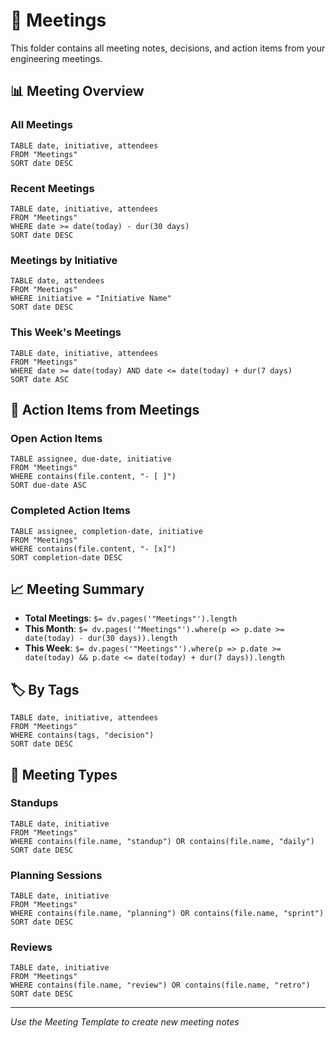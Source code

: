 # 📅 Meetings

This folder contains all meeting notes, decisions, and action items from your engineering meetings.

## 📊 Meeting Overview

### All Meetings
```dataview
TABLE date, initiative, attendees
FROM "Meetings"
SORT date DESC
```

### Recent Meetings
```dataview
TABLE date, initiative, attendees
FROM "Meetings"
WHERE date >= date(today) - dur(30 days)
SORT date DESC
```

### Meetings by Initiative
```dataview
TABLE date, attendees
FROM "Meetings"
WHERE initiative = "Initiative Name"
SORT date DESC
```

### This Week's Meetings
```dataview
TABLE date, initiative, attendees
FROM "Meetings"
WHERE date >= date(today) AND date <= date(today) + dur(7 days)
SORT date ASC
```

## 🎯 Action Items from Meetings

### Open Action Items
```dataview
TABLE assignee, due-date, initiative
FROM "Meetings"
WHERE contains(file.content, "- [ ]")
SORT due-date ASC
```

### Completed Action Items
```dataview
TABLE assignee, completion-date, initiative
FROM "Meetings"
WHERE contains(file.content, "- [x]")
SORT completion-date DESC
```

## 📈 Meeting Summary

- **Total Meetings**: `$= dv.pages('"Meetings"').length`
- **This Month**: `$= dv.pages('"Meetings"').where(p => p.date >= date(today) - dur(30 days)).length`
- **This Week**: `$= dv.pages('"Meetings"').where(p => p.date >= date(today) && p.date <= date(today) + dur(7 days)).length`

## 🏷️ By Tags

```dataview
TABLE date, initiative, attendees
FROM "Meetings"
WHERE contains(tags, "decision")
SORT date DESC
```

## 📝 Meeting Types

### Standups
```dataview
TABLE date, initiative
FROM "Meetings"
WHERE contains(file.name, "standup") OR contains(file.name, "daily")
SORT date DESC
```

### Planning Sessions
```dataview
TABLE date, initiative
FROM "Meetings"
WHERE contains(file.name, "planning") OR contains(file.name, "sprint")
SORT date DESC
```

### Reviews
```dataview
TABLE date, initiative
FROM "Meetings"
WHERE contains(file.name, "review") OR contains(file.name, "retro")
SORT date DESC
```

---

*Use the Meeting Template to create new meeting notes* 